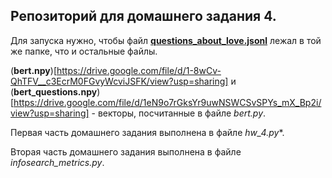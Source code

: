 ## Репозиторий для домашнего задания 4.

Для запуска нужно, чтобы файл [**questions_about_love.jsonl**](https://www.kaggle.com/bobazooba/thousands-of-questions-about-love) лежал в той же папке, что и остальные файлы.

(**bert.npy**)[https://drive.google.com/file/d/1-8wCv-QhTFV__c3EcrM0FGvyWcviJSFK/view?usp=sharing] и (**bert_questions.npy**)[https://drive.google.com/file/d/1eN9o7rGksYr9uwNSWCSvSPYs_mX_Bp2i/view?usp=sharing] - векторы, посчитанные в файле *bert.py*.

Первая часть домашнего задания выполнена в файле *hw_4.py**.

Вторая часть домашнего задания выполнена в файле *infosearch_metrics.py*.
